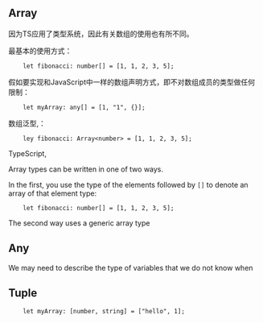 ## Array

因为TS应用了类型系统，因此有关数组的使用也有所不同。

最基本的使用方式：

        let fibonacci: number[] = [1, 1, 2, 3, 5];
        
假如要实现和JavaScript中一样的数组声明方式，即不对数组成员的类型做任何限制：

        let myArray: any[] = [1, "1", {}];
        
数组泛型,：

        ley fibonacci: Array<number> = [1, 1, 2, 3, 5];

TypeScript, 

Array types can be written in one of two ways.

In the first, you use the type of the elements followed by `[]` to denote an array of that element type:

        let fibonacci: number[] = [1, 1, 2, 3, 5];
        
The second way uses a generic array type  

## Any

We may need to describe the type of variables that we do not know when 

## Tuple

        let myArray: [number, string] = ["hello", 1];
       